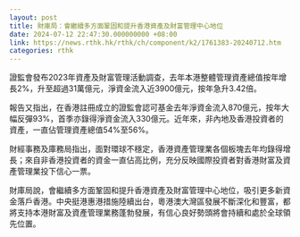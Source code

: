 ```yaml
---
layout: post
title: 財庫局：會繼續多方面鞏固和提升香港資產及財富管理中心地位
date: 2024-07-12 22:47:30.000000000 +08:00
link: https://news.rthk.hk/rthk/ch/component/k2/1761383-20240712.htm
categories: rthk
---
```


證監會發布2023年資產及財富管理活動調查，去年本港整體管理資產總值按年增長2%，升至超過31萬億元，淨資金流入近3900億元，按年急升3.42倍。

報告又指出，在香港註冊成立的證監會認可基金去年淨資金流入870億元，按年大幅反彈93%，首季亦錄得淨資金流入330億元。近年來，非內地及香港投資者的資產，一直佔管理資產總值54%至56%。

財經事務及庫務局指出，面對環球不穩定，香港資產管理業各個板塊去年均錄得增長；來自非香港投資者的資金一直佔高比例，充分反映國際投資者對香港財富及資產管理業投下信心一票。 

財庫局說，會繼續多方面鞏固和提升香港資產及財富管理中心地位，吸引更多新資金落戶香港。中央挺港惠港措施陸續出台，粵港澳大灣區發展不斷深化和豐富，都將支持本港財富及資產管理業務蓬勃發展，有信心良好勢頭將會持續和處於全球領先位置。
